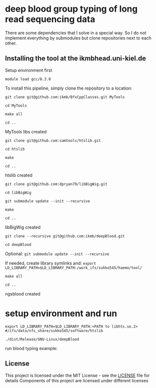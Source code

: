 # deep blood group typing of long read sequencing data 
There are some dependencies that I solve in a special way. So I do not implement everything by submodules but clone repositories next to each other. 

## Installing the tool at the ikmbhead.uni-kiel.de

Setup environment first

`module load gcc/8.3.0`

To install this pipeline, simply clone the repository to a location:

`git clone git@github.com:ikmb/BfxCppClasses.git MyTools`

`cd MyTools`

`make all`

`cd ..`

MyTools libs created

`git clone git@github.com:samtools/htslib.git`

`cd htslib`

`make`

`cd ..`

htslib created

`git clone git@github.com:dpryan79/libBigWig.git`

`cd libBigWig`

`git submodule update --init --recursive`

`make`

`cd ..`

libBigWig created

`git clone --recursive git@github.com:ikmb/deepBlood.git`

`cd deepBlood`

Optional: `git submodule update --init --recursive`

If needed, create library symlinks and: `export LD_LIBRARY_PATH=$LD_LIBRARY_PATH:/work_ifs/sukko545/haemo/tool/`

`make all`

`cd ..`

ngsblood created


# setup environment and run

`export LD_LIBRARY_PATH=$LD_LIBRARY_PATH:<PATH to libhts.so.2> #/ifs/data/nfs_share/sukko545/software/htslib`

`./dist/Release/GNU-Linux/deepBlood`

run blood typing example:


## License

This project is licensed under the MIT License - see the [LICENSE](LICENSE) file for details
Components of this project are licensed under different licenses



